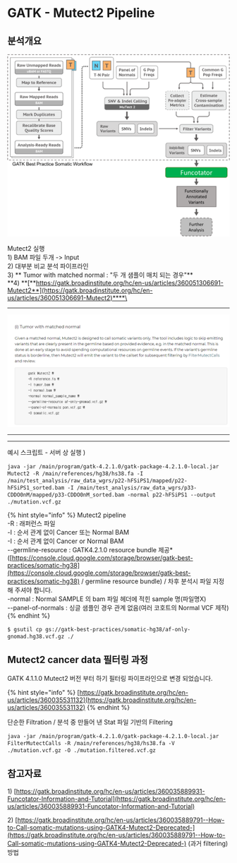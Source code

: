 # GATK - Mutect2 Pipeline

## 분석개요

![](../../.gitbook/assets/funcotatorpipeline.png)

Mutect2 실행\
1\) BAM 파일 두개 -> Input\
2\) 대부분 비교 분석 파이프라인\
3\) ** Tumor with matched normal : "두 개 샘플이 매치 되는 경우"**\
**4) **[**https://gatk.broadinstitute.org/hc/en-us/articles/360051306691-Mutect2**](https://gatk.broadinstitute.org/hc/en-us/articles/360051306691-Mutect2)****\
****

![](<../../.gitbook/assets/image (16).png>)

****

****

예시 스크립트 - 서버 상 실행 ) 

```
java -jar /main/program/gatk-4.2.1.0/gatk-package-4.2.1.0-local.jar Mutect2 -R /main/references/hg38/hs38.fa -I /main/test_analysis/raw_data_wgrs/p22-hFSiPS1/mapped/p22-hFSiPS1_sorted.bam -I /main/test_analysis/raw_data_wgrs/p33-CDDO0nM/mapped/p33-CDDO0nM_sorted.bam -normal p22-hFSiPS1 --output ./mutation.vcf.gz 
```

{% hint style="info" %}
Mutect2 pipeline\
\-R : 래퍼런스 파일\
\-I : 순서 관계 없이 Cancer 또는 Normal BAM\
\-I : 순서 관계 없이 Cancer or Normal BAM\
\--germline-resource :  GATK4.2.1.0 resource bundle 제공\*\
([https://console.cloud.google.com/storage/browser/gatk-best-practices/somatic-hg38](https://console.cloud.google.com/storage/browser/gatk-best-practices/somatic-hg38) / germline resource bundle) / 차후 분석시 파일 지정 해 주셔야 합니다.\
\-normal : Normal SAMPLE 의 bam 파일 헤더에 적힌 sample 명(파일명X)\
\--panel-of-normals : 싱글 샘플인 경우 관계 없음(여러 코호트의 Normal VCF 제작)
{% endhint %}

```
$ gsutil cp gs://gatk-best-practices/somatic-hg38/af-only-gnomad.hg38.vcf.gz ./
```



## Mutect2 cancer data 필터링 과정

GATK 4.1.1.0 Mutect2  버전 부터 하기 필터링 파이프라인으로 변경 되었습니다.

{% hint style="info" %}
[https://gatk.broadinstitute.org/hc/en-us/articles/360035531132](https://gatk.broadinstitute.org/hc/en-us/articles/360035531132)
{% endhint %}

단순한 Filtration / 분석 중 만들어 낸 Stat 파일 기반의 Filtering 

```
java -jar /main/program/gatk-4.2.1.0/gatk-package-4.2.1.0-local.jar FilterMutectCalls -R /main/references/hg38/hs38.fa -V ./mutation.vcf.gz -O ./mutation.filtered.vcf.gz
```



## 참고자료 

1\) [https://gatk.broadinstitute.org/hc/en-us/articles/360035889931-Funcotator-Information-and-Tutorial](https://gatk.broadinstitute.org/hc/en-us/articles/360035889931-Funcotator-Information-and-Tutorial)

2\) [https://gatk.broadinstitute.org/hc/en-us/articles/360035889791--How-to-Call-somatic-mutations-using-GATK4-Mutect2-Deprecated-](https://gatk.broadinstitute.org/hc/en-us/articles/360035889791--How-to-Call-somatic-mutations-using-GATK4-Mutect2-Deprecated-) (과거 filtering) 방법
